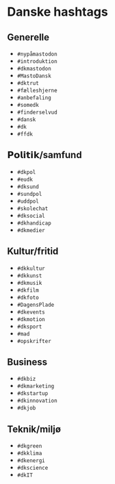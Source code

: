 # Danske hashtags

## Generelle

* `#nypåmastodon`
* `#introduktion`
* `#dkmastodon`
* `#MastoDansk`
* `#dktrut`
* `#fælleshjerne`
* `#anbefaling`
* `#somedk`
* `#finderselvud`
* `#dansk`
* `#dk`
* `#ffdk`

## 𝗣𝗼𝗹𝗶𝘁𝗶𝗸/samfund

* `#dkpol`
* `#eudk`
* `#dksund`
* `#sundpol`
* `#uddpol`
* `#skolechat`
* `#dksocial`
* `#dkhandicap`
* `#dkmedier`

## Kultur/fritid

* `#dkkultur`
* `#dkkunst`
* `#dkmusik`
* `#dkfilm`
* `#dkfoto`
* `#DagensPlade`
* `#dkevents`
* `#dkmotion`
* `#dksport`
* `#mad`
* `#opskrifter`

## Business

* `#dkbiz`
* `#dkmarketing`
* `#dkstartup`
* `#dkinnovation`
* `#dkjob`

## Teknik/miljø

* `#dkgreen`
* `#dkklima`
* `#dkenergi`
* `#dkscience`
* `#dkIT`

